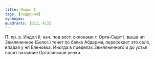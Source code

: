 ```yaml
---
title: Индол I
tags: [гидроним]
synonyms:
quadrants: [В12, А13]
---
```


П. пр. р. Индол II; нач. под вост. склонами г. Орта-Сырт I; выше нп Земляничное
(Белог.) течет по балке Абдарма, пересекает это село, впадая у нп Еленовка.
Иногда в пределах Земляничного и до устья носит название Орталанской речки.
